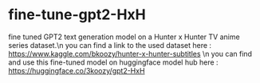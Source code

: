# fine-tune-gpt2-HxH
fine tuned GPT2 text generation model on a Hunter x Hunter TV anime series dataset.\n
you can find a link to the used dataset here : https://www.kaggle.com/bkoozy/hunter-x-hunter-subtitles \n
you can find and use this fine-tuned model on huggingface model hub here : https://huggingface.co/3koozy/gpt2-HxH
